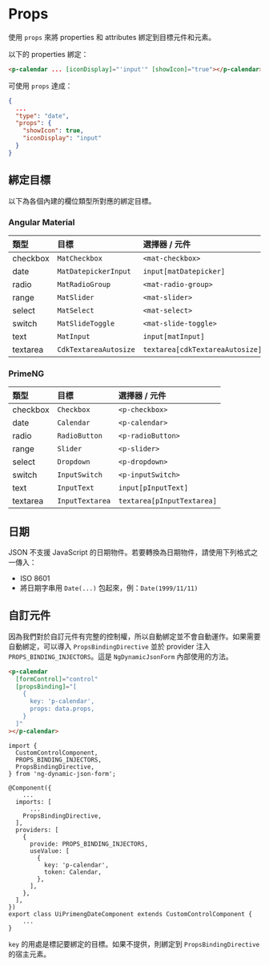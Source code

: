 # Props

使用 `props` 來將 properties 和 attributes 綁定到目標元件和元素。

以下的 properties 綁定：

```html
<p-calendar ... [iconDisplay]="'input'" [showIcon]="true"></p-calendar>
```

可使用 `props` 達成：

```json
{
  ...
  "type": "date",
  "props": {
    "showIcon": true,
    "iconDisplay": "input"
  }
}
```

## 綁定目標

以下為各個內建的欄位類型所對應的綁定目標。

### Angular Material

| 類型     | 目標                  | 選擇器 / 元件                   |
| :------- | :-------------------- | :------------------------------ |
| checkbox | `MatCheckbox`         | `<mat-checkbox>`                |
| date     | `MatDatepickerInput`  | `input[matDatepicker]`          |
| radio    | `MatRadioGroup`       | `<mat-radio-group>`             |
| range    | `MatSlider`           | `<mat-slider>`                  |
| select   | `MatSelect`           | `<mat-select>`                  |
| switch   | `MatSlideToggle`      | `<mat-slide-toggle>`            |
| text     | `MatInput`            | `input[matInput]`               |
| textarea | `CdkTextareaAutosize` | `textarea[cdkTextareaAutosize]` |

### PrimeNG

| 類型     | 目標            | 選擇器 / 元件              |
| :------- | :-------------- | :------------------------- |
| checkbox | `Checkbox`      | `<p-checkbox>`             |
| date     | `Calendar`      | `<p-calendar>`             |
| radio    | `RadioButton`   | `<p-radioButton>`          |
| range    | `Slider`        | `<p-slider>`               |
| select   | `Dropdown`      | `<p-dropdown>`             |
| switch   | `InputSwitch`   | `<p-inputSwitch>`          |
| text     | `InputText`     | `input[pInputText]`        |
| textarea | `InputTextarea` | `textarea[pInputTextarea]` |

## 日期

JSON 不支援 JavaScript 的日期物件。若要轉換為日期物件，請使用下列格式之一傳入：

- ISO 8601
- 將日期字串用 `Date(...)` 包起來，例：`Date(1999/11/11)`

## 自訂元件

因為我們對於自訂元件有完整的控制權，所以自動綁定並不會自動運作。如果需要自動綁定，可以導入 `PropsBindingDirective` 並於 provider 注入 `PROPS_BINDING_INJECTORS`。這是 `NgDynamicJsonForm` 內部使用的方法。

<doc-tab>

<doc-code name="HTML">

```html
<p-calendar
  [formControl]="control"
  [propsBinding]="[
    {
      key: 'p-calendar',
      props: data.props,
    }
  ]"
></p-calendar>
```

</doc-code>

<doc-code name="TS">

```tsx
import {
  CustomControlComponent,
  PROPS_BINDING_INJECTORS,
  PropsBindingDirective,
} from 'ng-dynamic-json-form';

@Component({
	...
  imports: [
	  ...
    PropsBindingDirective,
  ],
  providers: [
    {
      provide: PROPS_BINDING_INJECTORS,
      useValue: [
        {
          key: 'p-calendar',
          token: Calendar,
        },
      ],
    },
  ],
})
export class UiPrimengDateComponent extends CustomControlComponent {
	...
}
```

</doc-code>

</doc-tab>

`key` 的用處是標記要綁定的目標。如果不提供，則綁定到 `PropsBindingDirective` 的宿主元素。
